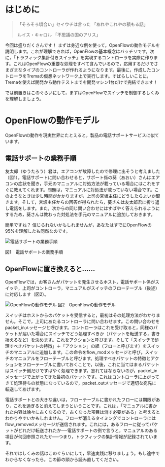 # はじめに

> 「そろそろ頃合い」セイウチは言った
> 「あれやこれやの積もる話」
>
> ルイス・キャロル
> 「不思議の国のアリス」

今回は盛りだくさんです！ まずは身近な例を使って，OpenFlowの動作モデルを説明します。これが理解できれば，OpenFlowの基本概念はバッチリです。次に，「トラフィック集計付きスイッチ」を実現するコントローラを実際に作ります。これはOpenFlowの重要な処理をすべて含んでいるので，応用するだけでさまざまなタイプのコントローラが作れるようになります。最後に，作成したコントローラをTremaの仮想ネットワーク上で実行します。すばらしいことに，Tremaを使えば開発から動作テストまでを開発マシン1台だけで完結できます！

では前置きはこのぐらいにして，まずはOpenFlowでスイッチを制御するしくみを理解しましょう。

# OpenFlowの動作モデル

OpenFlowの動作を現実世界にたとえると，製品の電話サポートサービスに似ています。

## 電話サポートの業務手順

友太郎（ゆうたろう）君は，エアコンが故障したので修理に出そうと考えました（図1）。電話サポートに問い合わせると，サポート係の葵（あおい）さんはエアコンの症状を聞き，手元のマニュアルに対処方法が載っている場合にはこれをすぐに教えてくれます。問題は，マニュアルに対処法が載っていない場合です。このようなときは少し時間がかかりますが，上司の宮坂主任にどうしたらよいか聞きます。そして，宮坂主任からの回答が得られたら，葵さんは友太郎君に折り返し電話をします。また，次からの同じ問い合わせにはすばやく答えられるようにするため，葵さんは教わった対処法を手元のマニュアルに追加しておきます。

簡単ですね？ 信じられないかもしれませんが，あなたはすでにOpenFlowの95%を理解したも同然なのです。

![電話サポートの業務手順](https://github.com/trema/Programming-Trema/raw/master/images/2_001.png)

図1　電話サポートの業務手順

## OpenFlowに置き換えると……

OpenFlowでは，お客さんがパケットを発生させるホスト，電話サポート係がスイッチ，上司がコントローラ，マニュアルがスイッチのフローテーブル（後述）に対応します（図2）。

![OpenFlowの動作モデル](https://github.com/trema/Programming-Trema/raw/master/images/2_002.png)
図2　OpenFlowの動作モデル

スイッチはホストからのパケットを受信すると，最初はその処理方法がわかりません。そこで，上司にあたるコントローラに問い合わせます。この問い合わせをpacket_inメッセージと呼びます。コントローラはこれを受け取ると，同様のパケットが届いた場合にスイッチでどう処理すべきか（パケットを転送する，書き換えるなど）を決めます。これをアクションと呼びます。そして「スイッチで処理すべきパケットの特徴」＋「アクション」の組（フローと呼びます）をスイッチのマニュアルに追加します。この命令をflow_modメッセージと呼び，スイッチのマニュアルをフローテーブルと呼びます。処理すべきパケットの特徴とアクションをフローテーブルに書いておくことで，以後，これに当てはまるパケットはスイッチ側だけですばやく処理できます。忘れてはならないのが，packet_inメッセージで上がってきた最初のパケットです。これはコントローラに上がってきて処理待ちの状態になっているので，packet_outメッセージで適切な宛先に転送してあげます。

電話サポートとの大きな違いは，フローテーブルに書かれたフローには期限があり，これを過ぎると消えてしまうということです。これは，「マニュアルに書かれた内容は徐々に古くなるので，古くなった項目は消す必要がある」と考えるとわかりやすいかもしれません。フローが消えるタイミングでコントローラにはflow_removedメッセージが送信されます。これには，あるフローに従ってパケットがどれだけ転送されたか──電話サポートの例で言うと，マニュアルのある項目が何回参照されたか──つまり，トラフィックの集計情報が記録されています。

それではしくみの話はこのぐらいにして，早速実践に移りましょう。もし途中でわからなくなったら，この節の頭から読み直してください。
